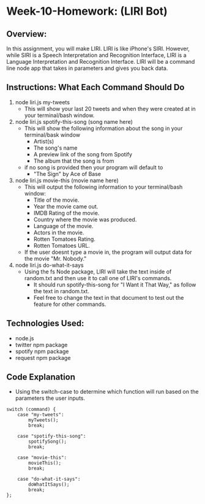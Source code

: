 # Week-10-Homework: (LIRI Bot)

## Overview:   
In this assignment, you will make LIRI. LIRI is like iPhone's
SIRI. However, while SIRI is a Speech Interpretation and Recognition Interface,
LIRI is a Language Interpretation and Recognition Interface. LIRI will be a
command line node app that takes in parameters and gives you back data.

## Instructions: What Each Command Should Do 
1. node liri.js my-tweets 
    * This will show your last 20 tweets and when they were created at in your terminal/bash window. 
2. node liri.js spotify-this-song (song name here)
    * This will show the following information about the song in your terminal/bask window
        * Artist(s)
        * The song's name 
        * A preview link of the song from Spotify
        * The album that the song is from 
    * if no song is provided then your program will default to 
        * "The Sign" by Ace of Base 
3. node liri.js movie-this (movie name here)
    * This will output the following information to your terminal/bash window: 
        * Title of the movie. 
        * Year the movie came out. 
        * IMDB Rating of the movie. 
        * Country where the movie was produced. 
        * Language of the movie. 
        * Actors in the movie. 
        * Rotten Tomatoes Rating. 
        * Rotten Tomatoes URL. 
    * If the user doesnt type a movie in, the program will output data for the movie "Mr. Nobody."
4. node liri.js do-what-it-says
    * Using the fs Node package, LIRI will take the text inside of random.txt and then use it to call one of LIRI's commands. 
        * It should run spotify-this-song for "I Want it That Way," as follow the text in random.txt. 
        * Feel free to change the text in that document to test out the feature for other commands.   

## Technologies Used: 
* node.js 
* twitter npm package 
* spotify npm package
* request npm package 

## Code Explanation
* Using the switch-case to determine which function will run based on the parameters the user inputs. 
````
switch (command) {
    case "my-tweets":
        myTweets();
        break;

    case "spotify-this-song":
        spotifySong();
        break;

    case "movie-this":
        movieThis();
        break;

    case "do-what-it-says":
        doWhatItSays();
        break;
};
````

